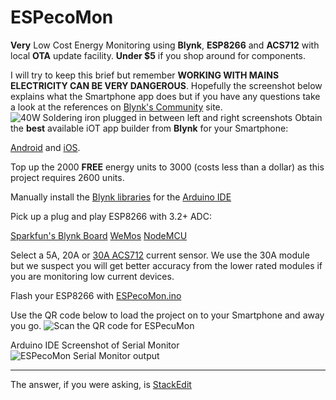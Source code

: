 ﻿# ESPecoMon
**Very** Low Cost Energy Monitoring using **Blynk**, **ESP8266** and **ACS712** with local **OTA** update facility. **Under $5** if you shop around for components.

I will try to keep this brief but remember **WORKING WITH MAINS ELECTRICITY CAN BE VERY DANGEROUS**. Hopefully the screenshot below explains what the Smartphone app does but if you have any questions take a look at the references on [Blynk's Community](https://community.blynk.cc/t/smart-energy-meters-what-are-they/16173/) site. 
![40W Soldering iron plugged in between left and right screenshots](https://github.com/pieman64/ESPecoMon/blob/master/ESPecoMonOFF2ON.png)
Obtain the **best** available iOT app builder from **Blynk** for your Smartphone:

[Android](https://play.google.com/store/apps/details?id=cc.blynk) and [iOS](https://itunes.apple.com/us/app/blynk-iot-for-arduino-rpi-particle-esp8266/id808760481?mt=8). 

Top up the 2000 **FREE** energy units to 3000 (costs less than a dollar) as this project requires 2600 units.

Manually install the [Blynk libraries](https://github.com/blynkkk/blynk-library/releases) for the [Arduino IDE](https://www.arduino.cc/en/Main/Software) 

Pick up a plug and play ESP8266 with 3.2+ ADC:

[Sparkfun's Blynk Board](https://www.sparkfun.com/products/13794) 
[WeMos](https://www.aliexpress.com/item/WEMOS-D1-mini-Pro-16M-bytes-external-antenna-connector-ESP8266-WIFI-Internet-of-Things-development-board/32724692514.html)
[NodeMCU](https://www.aliexpress.com/item/1pcs-Wireless-module-NodeMcu-Lua-WIFI-Internet-of-Things-development-board-based-ESP8266-CP2102-with-pcb/32720917001.html)

Select a 5A, 20A or [30A ACS712](https://www.aliexpress.com/item/30A-range-Current-Sensor-Module-ACS712-Module/1893200600.html) current sensor. We use the 30A module but we suspect you will get better accuracy from the lower rated modules if you are monitoring low current devices.

Flash your ESP8266 with [ESPecoMon.ino](https://github.com/pieman64/ESPecoMon/blob/master/ESPecoMon.ino)

Use the QR code below to load the project on to your Smartphone and away you go.
![Scan the QR code for ESPecuMon](https://github.com/pieman64/ESPecoMon/blob/master/QRforESPecoMon.png)

Arduino IDE Screenshot of Serial Monitor
![ESPecoMon Serial Monitor output](https://github.com/pieman64/ESPecoMon/blob/master/ESPecoMonSerialMonitor.PNG)

____________________________________________________________________________
The answer, if you were asking, is [StackEdit](https://stackedit.io/)

